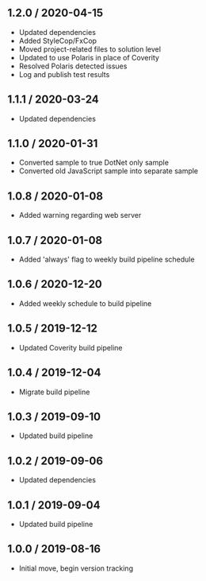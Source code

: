 ## 1.2.0 / 2020-04-15

- Updated dependencies
- Added StyleCop/FxCop
- Moved project-related files to solution level
- Updated to use Polaris in place of Coverity
- Resolved Polaris detected issues
- Log and publish test results

## 1.1.1 / 2020-03-24

- Updated dependencies

## 1.1.0 / 2020-01-31

- Converted sample to true DotNet only sample
- Converted old JavaScript sample into separate sample

## 1.0.8 / 2020-01-08

- Added warning regarding web server

## 1.0.7 / 2020-01-08

- Added 'always' flag to weekly build pipeline schedule

## 1.0.6 / 2020-12-20

- Added weekly schedule to build pipeline

## 1.0.5 / 2019-12-12

- Updated Coverity build pipeline

## 1.0.4 / 2019-12-04

- Migrate build pipeline

## 1.0.3 / 2019-09-10

- Updated build pipeline

## 1.0.2 / 2019-09-06

- Updated dependencies

## 1.0.1 / 2019-09-04

- Updated build pipeline

## 1.0.0 / 2019-08-16

- Initial move, begin version tracking
